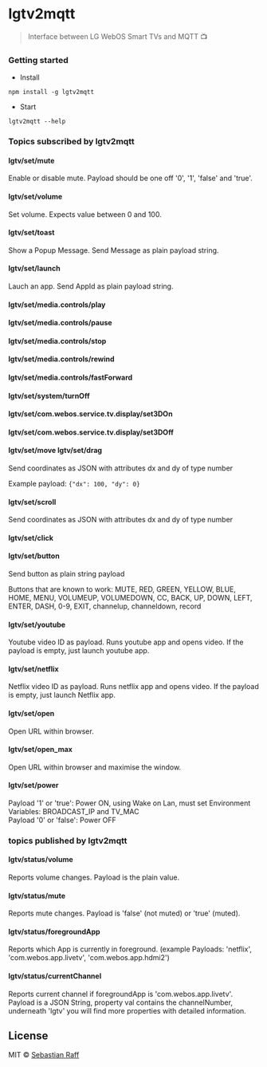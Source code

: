 # lgtv2mqtt


> Interface between LG WebOS Smart TVs and MQTT 📺


### Getting started


* Install

```npm install -g lgtv2mqtt```


* Start 

```lgtv2mqtt --help```  


### Topics subscribed by lgtv2mqtt


#### lgtv/set/mute

Enable or disable mute. Payload should be one off '0', '1', 'false' and 'true'.

#### lgtv/set/volume

Set volume. Expects value between 0 and 100.

#### lgtv/set/toast

Show a Popup Message. Send Message as plain payload string.

#### lgtv/set/launch

Lauch an app. Send AppId as plain payload string.

#### lgtv/set/media.controls/play

#### lgtv/set/media.controls/pause

#### lgtv/set/media.controls/stop

#### lgtv/set/media.controls/rewind

#### lgtv/set/media.controls/fastForward

#### lgtv/set/system/turnOff

#### lgtv/set/com.webos.service.tv.display/set3DOn

#### lgtv/set/com.webos.service.tv.display/set3DOff

#### lgtv/set/move lgtv/set/drag

Send coordinates as JSON with attributes dx and dy of type number

Example payload: ```{"dx": 100, "dy": 0}```

#### lgtv/set/scroll

Send coordinates as JSON with attributes dx and dy of type number

#### lgtv/set/click

#### lgtv/set/button

Send button as plain string payload

Buttons that are known to work:
MUTE, RED, GREEN, YELLOW, BLUE, HOME, MENU, VOLUMEUP, VOLUMEDOWN, CC, BACK, UP, DOWN, LEFT, ENTER, DASH, 0-9, EXIT,
channelup, channeldown, record
                    
#### lgtv/set/youtube 

Youtube video ID as payload. Runs youtube app and opens video. If the payload is empty, just launch youtube app.       
                    
#### lgtv/set/netflix 

Netflix video ID as payload. Runs netflix app and opens video. If the payload is empty, just launch Netflix app.       
                       
      
#### lgtv/set/open 
Open URL within browser.

#### lgtv/set/open_max 
Open URL within browser and maximise the window.     

#### lgtv/set/power
Payload '1' or 'true': Power ON, using Wake on Lan, must set Environment Variables: BROADCAST_IP and TV_MAC  
Payload '0' or 'false': Power OFF                           

### topics published by lgtv2mqtt

#### lgtv/status/volume

Reports volume changes. Payload is the plain value.

#### lgtv/status/mute

Reports mute changes. Payload is 'false' (not muted) or 'true' (muted).

#### lgtv/status/foregroundApp

Reports which App is currently in foreground. (example Payloads: 'netflix', 'com.webos.app.livetv', 'com.webos.app.hdmi2')

#### lgtv/status/currentChannel

Reports current channel if foregroundApp is 'com.webos.app.livetv'. Payload is a JSON String, property val contains the
channelNumber, underneath 'lgtv' you will find more properties with detailed information.


## License

MIT © [Sebastian Raff](https://github.com/hobbyquaker)

[mit-badge]: https://img.shields.io/badge/License-MIT-blue.svg?style=flat
[mit-url]: LICENSE
